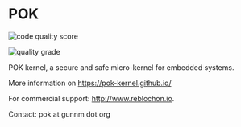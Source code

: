 POK
===

![code quality score](https://www.code-inspector.com/project/7919/score/svg)

![quality grade](https://www.code-inspector.com/project/7919/status/svg)

POK kernel, a secure and safe micro-kernel for embedded systems.

More information on https://pok-kernel.github.io/

For commercial support: http://www.reblochon.io.

Contact: pok at gunnm dot org
